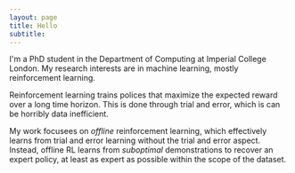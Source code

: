 ```yaml
---
layout: page
title: Hello
subtitle: 
---
```


I'm a PhD student in the Department of Computing at Imperial College London. My research interests are in machine learning, mostly reinforcement learning.

Reinforcement learning trains polices that maximize the expected reward over a long time horizon. This is done through trial and error, which is can be horribly data inefficient. 

My work focusees on *offline* reinforcement learning, which effectively learns from trial and error learning without the trial and error aspect. Instead, offline RL learns from *suboptimal* demonstrations to recover an expert policy, at least as expert as possible within the scope of the dataset. 
